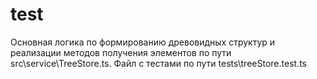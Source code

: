 # test
Основная логика по формированию древовидных структур и реализации методов получения элементов по пути src\service\TreeStore.ts.
Файл с тестами по пути tests\treeStore.test.ts
